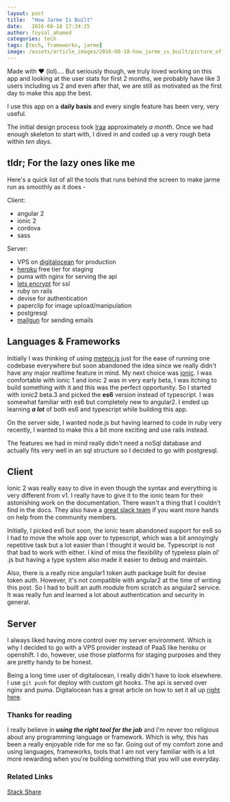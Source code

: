 ```yaml
---
layout: post
title:  "How Jarme Is Built"
date:   2016-08-18 17:34:25
author: foysal_ahamed
categories: tech
tags: [tech, frameworks, jarme]
image: /assets/article_images/2016-08-18-how_jarme_is_built/picture_of_meaningless_code.jpg
---
```


Made with :heart: (lol).... But seriously though, we truly loved working on this app and looking at the user stats for first 2 months, we probably have like 3 users including us 2 and even after that, we are still as motivated as the first day to make this app the best.

I use this app on a **daily basis** and every single feature has been very, very useful.

The initial design process took [Iraa](https://twitter.com/iraa_ahmed) approximately *a month*. Once we had enough skeleton to start with, I dived in and coded up a very rough beta within *ten days*.

## tldr; For the lazy ones like me

Here's a quick list of all the tools that runs behind the screen to make jarme run as smoothly as it does -

Client:

- angular 2
- ionic 2
- cordova
- sass

Server:

- VPS on [digitalocean](https://digitalocean.com) for production
- [heroku](https://heroku.com) free tier for staging
- puma with nginx for serving the api
- [lets encrypt](https://letsencrypt.org) for ssl
- ruby on rails
- devise for authentication
- paperclip for image upload/manipulation
- postgresql
- [mailgun](https://mailgun.com) for sending emails

## Languages & Frameworks

Initially I was thinking of using [meteor.js](https://meteor.com) just for the ease of running one codebase everywhere but soon abandoned the idea since we really didn't have any major realtime feature in mind. My next choice was [ionic](http://ionicframework.com). I was comfortable with ionic 1 and ionic 2 was in very early beta, I was itching to build something with it and this was the perfect opportunity. So I started with ionic2 beta.3 and picked the **es6** version instead of typescript. I was somewhat familiar with es6 but completely new to angular2. I ended up learning ***a lot*** of both es6 and typescript while building this app.

On the server side, I wanted node.js but having learned to code in ruby very recently, I wanted to make this a bit more exciting and use rails instead.

The features we had in mind really didn't need a noSql database and actually fits very well in an sql structure so I decided to go with postgresql.

## Client

Ionic 2 was really easy to dive in even though the syntax and everything is very different from v1. I really have to give it to the ionic team for their astonishing work on the documentation. There wasn't a thing that I couldn't find in the docs. They also have a [great slack team](https://ionic-worldwide.slack.com) if you want more hands on help from the community members.

Initially, I picked es6 but soon, the ionic team abandoned support for es6 so I had to move the whole app over to typescript, which was a bit annoyingly repetitive task but a lot easier than I thought it would be. Typescript is not that bad to work with either. I kind of miss the flexibility of typeless plain ol' .js but having a type system also made it easier to debug and maintain.

Also, there is a really nice angular1 token auth package built for devise token auth. However, it's not compatible with angular2 at the time of writing this post. So I had to built an auth module from scratch as angular2 service. It was really fun and learned a lot about authentication and security in general.

## Server

I always liked having more control over my server environment. Which is why I decided to go with a VPS provider instead of PaaS like heroku or openshift. I do, however, use those platforms for staging purposes and they are pretty handy to be honest.

Being a long time user of digitalocean, I really didn't have to look elsewhere. I use `git push` for deploy with custom git hooks. The api is served over nginx and puma. Digitalocean has a great article on how to set it all up [right here](https://www.digitalocean.com/community/tutorials/how-to-deploy-a-rails-app-with-git-hooks-on-ubuntu-14-04).

### Thanks for reading

I really believe in ***using the right tool for the job*** and I'm never too religious about any programming language or framework. Which is why, this has been a really enjoyable ride for me so far. Going out of my comfort zone and using languages, frameworks, tools that I am not very familiar with is a lot more rewarding when you're building something that you will use everyday.

### Related Links
[Stack Share](http://stackshare.io/foysalit/jarme)
